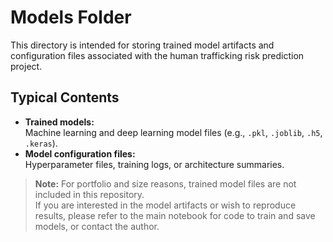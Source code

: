 # Models Folder

This directory is intended for storing trained model artifacts and configuration files associated with the human trafficking risk prediction project.

## Typical Contents

- **Trained models:**  
  Machine learning and deep learning model files (e.g., `.pkl`, `.joblib`, `.h5`, `.keras`).
- **Model configuration files:**  
  Hyperparameter files, training logs, or architecture summaries.

> **Note:** For portfolio and size reasons, trained model files are not included in this repository.  
> If you are interested in the model artifacts or wish to reproduce results, please refer to the main notebook for code to train and save models, or contact the author.
